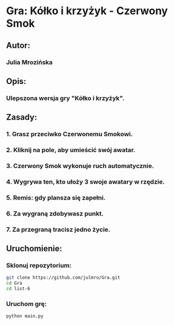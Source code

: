 # Gra: Kółko i krzyżyk - Czerwony Smok
## Autor: 
### Julia Mrozińska
## Opis: 
### Ulepszona wersja gry "Kółko i krzyżyk".
## Zasady:
 ### 1. Grasz przeciwko Czerwonemu Smokowi. 
 ### 2. Kliknij na pole, aby umieścić swój awatar.
 ### 3. Czerwony Smok wykonuje ruch automatycznie.
 ### 4. Wygrywa ten, kto ułoży 3 swoje awatary w rzędzie.
 ### 5. Remis: gdy plansza się zapełni.
 ### 6. Za wygraną zdobywasz punkt.
 ### 7. Za przegraną tracisz jedno życie.
## Uruchomienie: 
### Sklonuj repozytorium:
```bash
git clone https://github.com/julmro/Gra.git
cd Gra
cd list-6
```
### Uruchom grę:
```bash
python main.py
```





